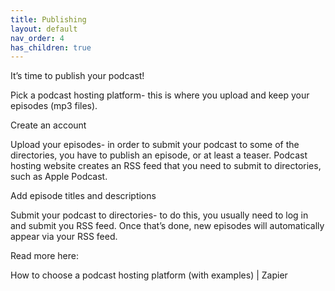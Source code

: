 ```yaml
---
title: Publishing
layout: default
nav_order: 4
has_children: true
---
```


It’s time to publish your podcast!

Pick a podcast hosting platform- this is where you upload and keep your episodes (mp3 files).

Create an account 

Upload your episodes- in order to submit your podcast to some of the directories, you have to publish an episode, or at least a teaser. Podcast hosting website creates an RSS feed that you need to submit to directories, such as Apple Podcast. 

Add episode titles and descriptions

Submit your podcast to directories- to do this, you usually need to log in and submit you RSS feed. Once that’s done, new episodes will automatically appear via your RSS feed.

 

Read more here: 

How to choose a podcast hosting platform (with examples) | Zapier 

